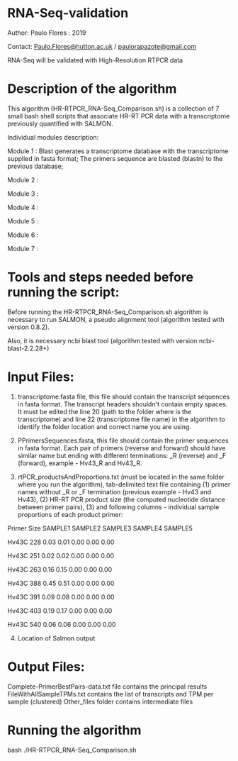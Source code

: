 # RNA-Seq-validation

Author: Paulo Flores : 2019

Contact: Paulo.Flores@hutton.ac.uk / paulorapazote@gmail.com

RNA-Seq will be validated with High-Resolution RTPCR data

# Description of the algorithm

This algorithm (HR-RTPCR_RNA-Seq_Comparison.sh) is a collection of 7 small bash shell scripts that associate HR-RT PCR data with a transcriptome previously quantified with SALMON.

Individual modules description:

Module 1 : Blast generates a transcriptome database with the transcriptome supplied in fasta format; The primers sequence are blasted (blastn) to the previous database;

Module 2 :

Module 3 :

Module 4 :

Module 5 :

Module 6 :

Module 7 :

# Tools and steps needed before running the script:

Before running the HR-RTPCR_RNA-Seq_Comparison.sh algorithm is necessary to run SALMON, a pseudo alignment tool (algorithm tested with version 0.8.2).

Also, it is necessary ncbi blast tool (algorithm tested with version ncbi-blast-2.2.28+)

# Input Files:

1. transcriptome.fasta file, this file should contain the transcript sequences in fasta format. The transcript headers shouldn't contain empty spaces. It must be edited the line 20 (path to the folder where is the transcriptome) and line 22 (transcriptome file name) in the algorithm to identify the folder location and correct name you are using.

2. PPrimersSequences.fasta, this file should contain the primer sequences in fasta format. Each pair of primers (reverse and forward) should have similar name but ending with different terminations: _R (reverse) and _F (forward), example - Hv43_R and Hv43_R.   
3. rtPCR_productsAndProportions.txt (must be located in the same folder where you run the algorithm), tab-delimited text file containing (1) primer names without _R or _F termination (previous example - Hv43 and Hv43), (2) HR-RT PCR product size (the computed nucleotide distance between primer pairs), (3) and following columns - individual sample proportions of each product primer:

Primer 	Size	SAMPLE1	SAMPLE2	SAMPLE3	SAMPLE4	SAMPLE5

Hv43C	228	0.03	0.01	0.00	0.00	0.00

Hv43C	251	0.02	0.02	0.00	0.00	0.00

Hv43C	263	0.16	0.15	0.00	0.00	0.00

Hv43C	388	0.45	0.51	0.00	0.00	0.00

Hv43C	391	0.09	0.08	0.00	0.00	0.00

Hv43C	403	0.19	0.17	0.00	0.00	0.00

Hv43C	540	0.06	0.06	0.00	0.00	0.00

4. Location of Salmon output
# Output Files:
Complete-PrimerBestPairs-data.txt file contains the principal results
FileWithAllSampleTPMs.txt contains the list of transcripts and TPM per sample (clustered)
Other_files folder contains intermediate files
# Running the algorithm
bash ./HR-RTPCR_RNA-Seq_Comparison.sh
